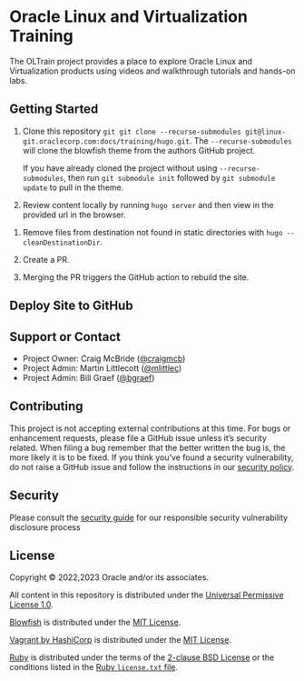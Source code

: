 # Oracle Linux and Virtualization Training

The OLTrain project provides a place to explore Oracle Linux and Virtualization products using videos and walkthrough tutorials and hands-on labs.

## Getting Started

1. Clone this repository `git git clone --recurse-submodules git@linux-git.oraclecorp.com:docs/training/hugo.git`. The `--recurse-submodules` will clone the blowfish theme from the authors GitHub project.

   If you have already cloned the project without using `--recurse-submodules`, then run `git submodule init` followed by `git submodule update` to pull in the theme.

1. Review content locally by running `hugo server` and then view in the provided url in the browser.

<!-- 1. Generate the static site content by running `hugo -t blowfish` where blowfish is the theme to apply to the statically generated content. -->

1. Remove files from destination not found in static directories with `hugo --cleanDestinationDir`.

1. Create a PR.

1. Merging the PR triggers the GitHub action to rebuild the site.


## Deploy Site to GitHub


## Support or Contact

- Project Owner: Craig McBride ([@craigmcb](https://github.com/craigmcb))
- Project Admin: Martin Littlecott ([@mlittlec](https://github.com/mlittlec))
- Project Admin: Bill Graef ([@bgraef](https://github.com/bgraef))


## Contributing

This project is not accepting external contributions at this time. For bugs or enhancement requests, please file a GitHub issue unless it’s security related. When filing a bug remember that the better written the bug is, the more likely it is to be fixed. If you think you’ve found a security vulnerability, do not raise a GitHub issue and follow the instructions in our [security policy](./SECURITY.md).

## Security

Please consult the [security guide](./SECURITY.md) for our responsible security vulnerability disclosure process

## License

Copyright &copy; 2022,2023 Oracle and/or its associates.

All content in this repository is distributed under the [Universal Permissive
License 1.0](https://oss.oracle.com/licenses/upl/).

[Blowfish](https://github.com/nunocoracao/blowfish) is distributed under the
[MIT License](https://github.com/nunocoracao/blowfish/blob/main/LICENSE).

[Vagrant by HashiCorp](https://www.vagrantup.com/) is distributed under the
[MIT License](https://github.com/hashicorp/vagrant/blob/master/LICENSE).

[Ruby](https://www.ruby-lang.org/en/) is distributed under the terms of the
[2-clause BSD License](https://opensource.org/licenses/BSD-2-Clause) or the
conditions listed in the [Ruby `license.txt` file](https://www.ruby-lang.org/en/about/license.txt).
